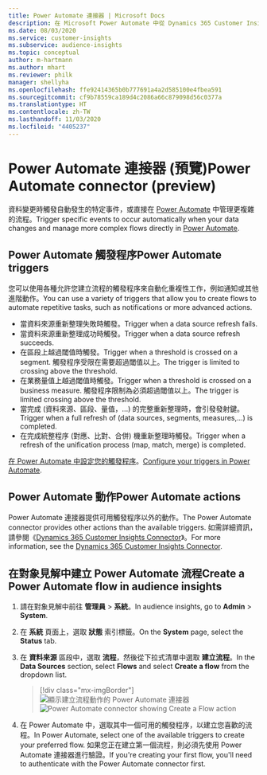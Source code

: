 ```yaml
---
title: Power Automate 連接器 | Microsoft Docs
description: 在 Microsoft Power Automate 中從 Dynamics 365 Customer Insights 建立流程。
ms.date: 08/03/2020
ms.service: customer-insights
ms.subservice: audience-insights
ms.topic: conceptual
author: m-hartmann
ms.author: mhart
ms.reviewer: philk
manager: shellyha
ms.openlocfilehash: ffe92414365b0b777691a4a2d585100e4fbea591
ms.sourcegitcommit: cf9b78559ca189d4c2086a66c879098d56c0377a
ms.translationtype: HT
ms.contentlocale: zh-TW
ms.lasthandoff: 11/03/2020
ms.locfileid: "4405237"
---
```

# <a name="power-automate-connector-preview"></a><span data-ttu-id="65207-103">Power Automate 連接器 (預覽)</span><span class="sxs-lookup"><span data-stu-id="65207-103">Power Automate connector (preview)</span></span>

<span data-ttu-id="65207-104">資料變更時觸發自動發生的特定事件，或直接在 [Power Automate](https://flow.microsoft.com/) 中管理更複雜的流程。</span><span class="sxs-lookup"><span data-stu-id="65207-104">Trigger specific events to occur automatically when your data changes and manage more complex flows directly in [Power Automate](https://flow.microsoft.com/).</span></span>

## <a name="power-automate-triggers"></a><span data-ttu-id="65207-105">Power Automate 觸發程序</span><span class="sxs-lookup"><span data-stu-id="65207-105">Power Automate triggers</span></span>

<span data-ttu-id="65207-106">您可以使用各種允許您建立流程的觸發程序來自動化重複性工作，例如通知或其他進階動作。</span><span class="sxs-lookup"><span data-stu-id="65207-106">You can use a variety of triggers that allow you to create flows to automate repetitive tasks, such as notifications or more advanced actions.</span></span> 

- <span data-ttu-id="65207-107">當資料來源重新整理失敗時觸發。</span><span class="sxs-lookup"><span data-stu-id="65207-107">Trigger when a data source refresh fails.</span></span> 
- <span data-ttu-id="65207-108">當資料來源重新整理成功時觸發。</span><span class="sxs-lookup"><span data-stu-id="65207-108">Trigger when a data source refresh succeeds.</span></span>
- <span data-ttu-id="65207-109">在區段上越過閾值時觸發。</span><span class="sxs-lookup"><span data-stu-id="65207-109">Trigger when a threshold is crossed on a segment.</span></span> <span data-ttu-id="65207-110">觸發程序受限在需要超過閾值以上。</span><span class="sxs-lookup"><span data-stu-id="65207-110">The trigger is limited to crossing above the threshold.</span></span>
- <span data-ttu-id="65207-111">在業務量值上越過閾值時觸發。</span><span class="sxs-lookup"><span data-stu-id="65207-111">Trigger when a threshold is crossed on a business measure.</span></span> <span data-ttu-id="65207-112">觸發程序限制為必須超過閾值以上。</span><span class="sxs-lookup"><span data-stu-id="65207-112">The trigger is limited crossing above the threshold.</span></span>
- <span data-ttu-id="65207-113">當完成 (資料來源、區段、量值，...) 的完整重新整理時，會引發發射鍵。</span><span class="sxs-lookup"><span data-stu-id="65207-113">Trigger when a full refresh of (data sources, segments, measures,...) is completed.</span></span>
- <span data-ttu-id="65207-114">在完成統整程序 (對應、比對、合併) 機重新整理時觸發。</span><span class="sxs-lookup"><span data-stu-id="65207-114">Trigger when a refresh of the unification process (map, match, merge) is completed.</span></span>

<span data-ttu-id="65207-115">[在 Power Automate 中設定您的觸發程序](https://flow.microsoft.com/connectors/shared_customerinsights/dynamics-365-customer-insights-connector/)。</span><span class="sxs-lookup"><span data-stu-id="65207-115">[Configure your triggers in Power Automate](https://flow.microsoft.com/connectors/shared_customerinsights/dynamics-365-customer-insights-connector/).</span></span>

## <a name="power-automate-actions"></a><span data-ttu-id="65207-116">Power Automate 動作</span><span class="sxs-lookup"><span data-stu-id="65207-116">Power Automate actions</span></span>
<span data-ttu-id="65207-117">Power Automate 連接器提供可用觸發程序以外的動作。</span><span class="sxs-lookup"><span data-stu-id="65207-117">The Power Automate connector provides other actions than the available triggers.</span></span> <span data-ttu-id="65207-118">如需詳細資訊，請參閱《[Dynamics 365 Customer Insights Connector](https://docs.microsoft.com/connectors/customerinsights/)》。</span><span class="sxs-lookup"><span data-stu-id="65207-118">For more information, see the [Dynamics 365 Customer Insights Connector](https://docs.microsoft.com/connectors/customerinsights/).</span></span>

## <a name="create-a-power-automate-flow-in-audience-insights"></a><span data-ttu-id="65207-119">在對象見解中建立 Power Automate 流程</span><span class="sxs-lookup"><span data-stu-id="65207-119">Create a Power Automate flow in audience insights</span></span>

1. <span data-ttu-id="65207-120">請在對象見解中前往 **管理員** > **系統**。</span><span class="sxs-lookup"><span data-stu-id="65207-120">In audience insights, go to **Admin** > **System**.</span></span>

1. <span data-ttu-id="65207-121">在 **系統** 頁面上，選取 **狀態** 索引標籤。</span><span class="sxs-lookup"><span data-stu-id="65207-121">On the **System** page, select the **Status** tab.</span></span>

1. <span data-ttu-id="65207-122">在 **資料來源** 區段中，選取 **流程**，然後從下拉式清單中選取 **建立流程**。</span><span class="sxs-lookup"><span data-stu-id="65207-122">In the **Data Sources** section, select **Flows** and select **Create a flow** from the dropdown list.</span></span>
   > [!div class="mx-imgBorder"]
   > <span data-ttu-id="65207-123">![顯示建立流程動作的 Power Automate 連接器](media/power-automate-connector-create-flow.png "顯示建立流程動作的 Power Automate 連接器")</span><span class="sxs-lookup"><span data-stu-id="65207-123">![Power Automate connector showing Create a Flow action](media/power-automate-connector-create-flow.png "Power Automate connector showing Create a Flow action")</span></span>

1. <span data-ttu-id="65207-124">在 Power Automate 中，選取其中一個可用的觸發程序，以建立您喜歡的流程。</span><span class="sxs-lookup"><span data-stu-id="65207-124">In Power Automate, select one of the available triggers to create your preferred flow.</span></span> <span data-ttu-id="65207-125">如果您正在建立第一個流程，則必須先使用 Power Automate 連接器進行驗證。</span><span class="sxs-lookup"><span data-stu-id="65207-125">If you're creating your first flow, you'll need to authenticate with the Power Automate connector first.</span></span>

